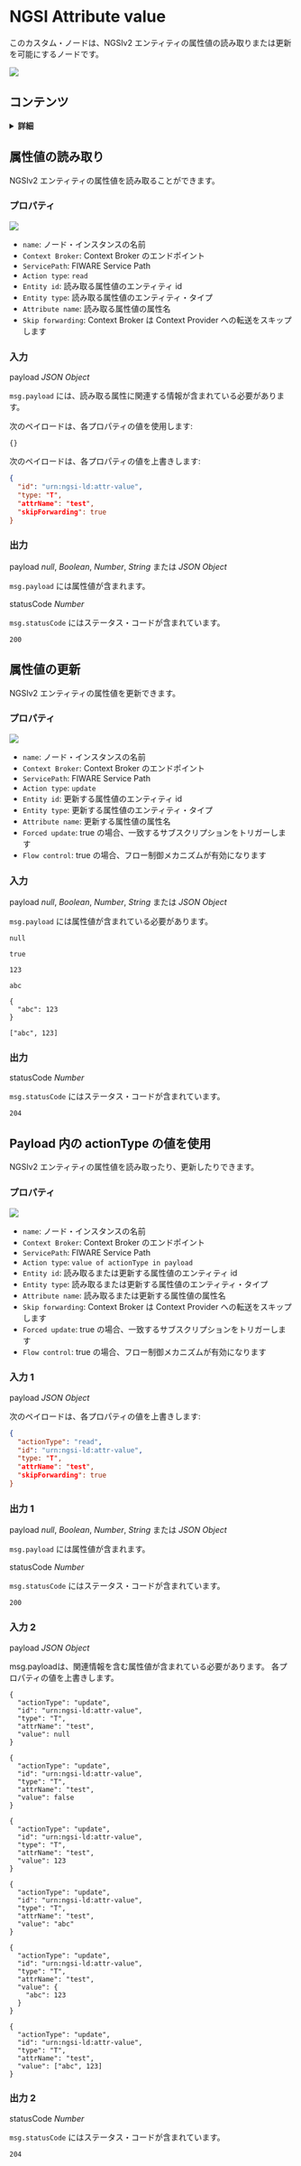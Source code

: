 # NGSI Attribute value

このカスタム・ノードは、NGSIv2 エンティティの属性値の読み取りまたは更新を可能にするノードです。

![](https://raw.githubusercontent.com/lets-fiware/node-red-contrib-letsfiware-NGSI/gh-pages/images/attribute-value/attribute-value-01.png)

## コンテンツ

<details>
<summary><strong>詳細</strong></summary>

-   [属性値の読み取り](#read-attribute-value)
-   [属性値の更新](#update-attribute-value)
-   [Payload 内の actionType の値を使用](#use-value-of-actionType-in-payload)

</details>

<a name="read-attribute-value"></a>

## 属性値の読み取り

NGSIv2 エンティティの属性値を読み取ることができます。

### プロパティ

![](https://raw.githubusercontent.com/lets-fiware/node-red-contrib-letsfiware-NGSI/gh-pages/images/attribute-value/attribute-value-02.png)

-   `name`: ノード・インスタンスの名前
-   `Context Broker`: Context Broker のエンドポイント
-   `ServicePath`: FIWARE Service Path
-   `Action type`: `read`
-   `Entity id`: 読み取る属性値のエンティティ id
-   `Entity type`: 読み取る属性値のエンティティ・タイプ
-   `Attribute name`: 読み取る属性値の属性名
-   `Skip forwarding`: Context Broker は Context Provider への転送をスキップします

### 入力

payload  *JSON Object*

`msg.payload` には、読み取る属性に関連する情報が含まれている必要があります。

次のペイロードは、各プロパティの値を使用します:

```
{}
```

次のペイロードは、各プロパティの値を上書きします:

```json
{
  "id": "urn:ngsi-ld:attr-value",
  "type: "T",
  "attrName": "test",
  "skipForwarding": true
}
```

### 出力

payload *null*, *Boolean*, *Number*, *String* または *JSON Object*

`msg.payload` には属性値が含まれます。

statusCode *Number*

`msg.statusCode` にはステータス・コードが含まれています。

```text
200
```

<a name="update-attribute-value"></a>

## 属性値の更新

NGSIv2 エンティティの属性値を更新できます。

### プロパティ

![](https://raw.githubusercontent.com/lets-fiware/node-red-contrib-letsfiware-NGSI/gh-pages/images/attribute-value/attribute-value-03.png)

-   `name`: ノード・インスタンスの名前
-   `Context Broker`: Context Broker のエンドポイント
-   `ServicePath`: FIWARE Service Path
-   `Action type`: `update`
-   `Entity id`: 更新する属性値のエンティティ id
-   `Entity type`: 更新する属性値のエンティティ・タイプ
-   `Attribute name`: 更新する属性値の属性名
-   `Forced update`: true の場合、一致するサブスクリプションをトリガーします
-   `Flow control`: true の場合、フロー制御メカニズムが有効になります

### 入力

payload *null*, *Boolean*, *Number*, *String* または *JSON Object*

`msg.payload` には属性値が含まれている必要があります。

```
null
```

```
true
```

```
123
```

```
abc
```

```
{
  "abc": 123
}
```

```
["abc", 123]
```

### 出力

statusCode *Number*

`msg.statusCode` にはステータス・コードが含まれています。

```
204
```

<a name="use-value-of-actionType-in-payload"></a>

## Payload 内の actionType の値を使用

NGSIv2 エンティティの属性値を読み取ったり、更新したりできます。

### プロパティ

![](https://raw.githubusercontent.com/lets-fiware/node-red-contrib-letsfiware-NGSI/gh-pages/images/attribute-value/attribute-value-04.png)

-   `name`: ノード・インスタンスの名前
-   `Context Broker`: Context Broker のエンドポイント
-   `ServicePath`: FIWARE Service Path
-   `Action type`: `value of actionType in payload`
-   `Entity id`: 読み取るまたは更新する属性値のエンティティ id
-   `Entity type`: 読み取るまたは更新する属性値のエンティティ・タイプ
-   `Attribute name`: 読み取るまたは更新する属性値の属性名
-   `Skip forwarding`: Context Broker は Context Provider への転送をスキップします
-   `Forced update`: true の場合、一致するサブスクリプションをトリガーします
-   `Flow control`: true の場合、フロー制御メカニズムが有効になります

### 入力 1

payload  *JSON Object*

次のペイロードは、各プロパティの値を上書きします:

```json
{
  "actionType": "read",
  "id": "urn:ngsi-ld:attr-value",
  "type: "T",
  "attrName": "test",
  "skipForwarding": true
}
```

### 出力 1

payload *null*, *Boolean*, *Number*, *String* または *JSON Object*

`msg.payload` には属性値が含まれます。

statusCode *Number*

`msg.statusCode` にはステータス・コードが含まれています。

```text
200
```

### 入力 2

payload *JSON Object*

msg.payloadは、関連情報を含む属性値が含まれている必要があります。
各プロパティの値を上書きします。

```
{
  "actionType": "update",
  "id": "urn:ngsi-ld:attr-value",
  "type": "T",
  "attrName": "test",
  "value": null
}
```

```
{
  "actionType": "update",
  "id": "urn:ngsi-ld:attr-value",
  "type": "T",
  "attrName": "test",
  "value": false
}
```

```
{
  "actionType": "update",
  "id": "urn:ngsi-ld:attr-value",
  "type": "T",
  "attrName": "test",
  "value": 123
}
```

```
{
  "actionType": "update",
  "id": "urn:ngsi-ld:attr-value",
  "type": "T",
  "attrName": "test",
  "value": "abc"
}
```

```
{
  "actionType": "update",
  "id": "urn:ngsi-ld:attr-value",
  "type": "T",
  "attrName": "test",
  "value": {
    "abc": 123
  }
}
```

```
{
  "actionType": "update",
  "id": "urn:ngsi-ld:attr-value",
  "type": "T",
  "attrName": "test",
  "value": ["abc", 123]
}
```

### 出力 2

statusCode *Number*

`msg.statusCode` にはステータス・コードが含まれています。

```
204
```
